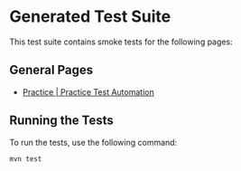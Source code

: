 # Generated Test Suite

This test suite contains smoke tests for the following pages:

## General Pages

- [Practice | Practice Test Automation](https://practicetestautomation.com/practice/)

## Running the Tests

To run the tests, use the following command:

```bash
mvn test
```
